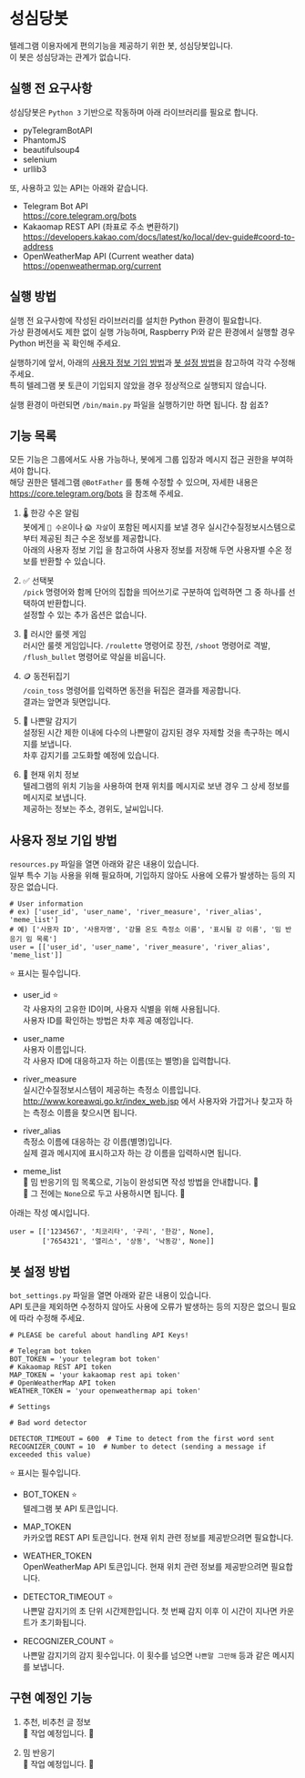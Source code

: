 # 성심당봇

텔레그램 이용자에게 편의기능을 제공하기 위한 봇, 성심당봇입니다.   
이 봇은 성심당과는 관계가 없습니다.

## 실행 전 요구사항   
   
성심당봇은 ```Python 3``` 기반으로 작동하며 아래 라이브러리를 필요로 합니다.   
+ pyTelegramBotAPI
+ PhantomJS
+ beautifulsoup4
+ selenium
+ urllib3

또, 사용하고 있는 API는 아래와 같습니다.   
+ Telegram Bot API   
https://core.telegram.org/bots
+ Kakaomap REST API (좌표로 주소 변환하기)   
https://developers.kakao.com/docs/latest/ko/local/dev-guide#coord-to-address
+ OpenWeatherMap API (Current weather data)   
https://openweathermap.org/current

## 실행 방법

실행 전 요구사항에 작성된 라이브러리를 설치한 Python 환경이 필요합니다.   
가상 환경에서도 제한 없이 실행 가능하며, Raspberry Pi와 같은 환경에서 실행할 경우 Python 버전을 꼭 확인해 주세요.

실행하기에 앞서, 아래의
[사용자 정보 기입 방법](https://github.com/kry-p/SungsimdangBot#%EC%82%AC%EC%9A%A9%EC%9E%90-%EC%A0%95%EB%B3%B4-%EA%B8%B0%EC%9E%85-%EB%B0%A9%EB%B2%95)과 
[봇 설정 방법](https://github.com/kry-p/SungsimdangBot#%EB%B4%87-%EC%84%A4%EC%A0%95-%EB%B0%A9%EB%B2%95)을 참고하여 각각 수정해 주세요.   
특히 텔레그램 봇 토큰이 기입되지 않았을 경우 정상적으로 실행되지 않습니다.

실행 환경이 마련되면 ```/bin/main.py``` 파일을 실행하기만 하면 됩니다. 참 쉽죠?

## 기능 목록   
   
모든 기능은 그룹에서도 사용 가능하나, 봇에게 그룹 입장과 메시지 접근 권한을 부여하셔야 합니다.   
해당 권한은 텔레그램 ```@BotFather``` 를 통해 수정할 수 있으며, 자세한 내용은 https://core.telegram.org/bots 을 참조해 주세요.

1. 🌡 한강 수온 알림     
봇에게 ```🌊 수온```이나 ```😱 자살```이 포함된 메시지를 보낼 경우 실시간수질정보시스템으로부터 제공된 최근 수온 정보를 제공합니다.   
아래의 사용자 정보 기입 을 참고하여 사용자 정보를 저장해 두면 사용자별 수온 정보를 반환할 수 있습니다.

2. ✅ 선택봇     
```/pick``` 명령어와 함께 단어의 집합을 띄어쓰기로 구분하여 입력하면 그 중 하나를 선택하여 반환합니다.  
설정할 수 있는 추가 옵션은 없습니다.

3. 🔫 러시안 룰렛 게임     
러시안 룰렛 게임입니다. ```/roulette``` 명령어로 장전, ```/shoot``` 명령어로 격발, ```/flush_bullet``` 명령어로 약실을 비웁니다.

4. 🪙 동전뒤집기     
```/coin_toss``` 명령어를 입력하면 동전을 뒤집은 결과를 제공합니다.   
결과는 앞면과 뒷면입니다.

5. 🤬 나쁜말 감지기   
설정된 시간 제한 이내에 다수의 나쁜말이 감지된 경우 자제할 것을 촉구하는 메시지를 보냅니다.   
차후 감지기를 고도화할 예정에 있습니다.

6. 📍 현재 위치 정보   
텔레그램의 위치 기능을 사용하여 현재 위치를 메시지로 보낸 경우 그 상세 정보를 메시지로 보냅니다.   
제공하는 정보는 주소, 경위도, 날씨입니다.


## 사용자 정보 기입 방법

```resources.py``` 파일을 열면 아래와 같은 내용이 있습니다.   
일부 특수 기능 사용을 위해 필요하며, 기입하지 않아도 사용에 오류가 발생하는 등의 지장은 없습니다.
```
# User information
# ex) ['user_id', 'user_name', 'river_measure', 'river_alias', 'meme_list']
# 예) ['사용자 ID', '사용자명', '강물 온도 측정소 이름', '표시될 강 이름', '밈 반응기 밈 목록']
user = [['user_id', 'user_name', 'river_measure', 'river_alias', 'meme_list']]
```
⭐️ 표시는 필수입니다.   

+ user_id ⭐️   
각 사용자의 고유한 ID이며, 사용자 식별을 위해 사용됩니다.   
사용자 ID를 확인하는 방법은 차후 제공 예정입니다.

+ user_name   
사용자 이름입니다.   
각 사용자 ID에 대응하고자 하는 이름(또는 별명)을 입력합니다.

+ river_measure   
실시간수질정보시스템이 제공하는 측정소 이름입니다.   
http://www.koreawqi.go.kr/index_web.jsp 에서 사용자와 가깝거나 찾고자 하는 측정소 이름을 찾으시면 됩니다.

+ river_alias   
측정소 이름에 대응하는 강 이름(별명)입니다.   
실제 결과 메시지에 표시하고자 하는 강 이름을 입력하시면 됩니다.

+ meme_list   
🚧 밈 반응기의 밈 목록으로, 기능이 완성되면 작성 방법을 안내합니다. 🚧   
🚧 그 전에는 ```None```으로 두고 사용하시면 됩니다. 🚧

아래는 작성 예시입니다.

```
user = [['1234567', '치코리타', '구리', '한강', None],
        ['7654321', '앨리스', '상동', '낙동강', None]]
```

## 봇 설정 방법

```bot_settings.py``` 파일을 열면 아래와 같은 내용이 있습니다.   
API 토큰을 제외하면 수정하지 않아도 사용에 오류가 발생하는 등의 지장은 없으니 필요에 따라 수정해 주세요.

```
# PLEASE be careful about handling API Keys!

# Telegram bot token
BOT_TOKEN = 'your telegram bot token'
# Kakaomap REST API token
MAP_TOKEN = 'your kakaomap rest api token'
# OpenWeatherMap API token
WEATHER_TOKEN = 'your openweathermap api token'

# Settings

# Bad word detector

DETECTOR_TIMEOUT = 600  # Time to detect from the first word sent
RECOGNIZER_COUNT = 10  # Number to detect (sending a message if exceeded this value)
```
⭐️ 표시는 필수입니다.   

+ BOT_TOKEN ⭐️   
텔레그램 봇 API 토큰입니다.   

+ MAP_TOKEN   
카카오맵 REST API 토큰입니다. 현재 위치 관련 정보를 제공받으려면 필요합니다.

+ WEATHER_TOKEN   
OpenWeatherMap API 토큰입니다. 현재 위치 관련 정보를 제공받으려면 필요합니다.

+ DETECTOR_TIMEOUT ⭐️   
나쁜말 감지기의 초 단위 시간제한입니다. 첫 번째 감지 이후 이 시간이 지나면 카운트가 초기화됩니다.

+ RECOGNIZER_COUNT ⭐️   
나쁜말 감지기의 감지 횟수입니다. 이 횟수를 넘으면 ```나쁜말 그만해``` 등과 같은 메시지를 보냅니다.


## 구현 예정인 기능
   
1. 추천, 비추천 글 정보   
🚧 작업 예정입니다. 🚧

2. 밈 반응기   
🚧 작업 예정입니다. 🚧
